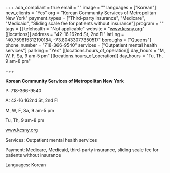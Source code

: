 +++
ada_compliant = true
email = ""
image = ""
languages = ["Korean"]
new_clients = "Yes"
org = "Korean Community Services of Metropolitan New York"
payment_types = ["Third-party insurance", "Medicare", "Medicaid", "Sliding scale fee for patients without insurance"]
program = ""
tags = []
telehealth = "Not applicable"
website = "www.kcsny.org"
[[locations]]
address = "42-16 162nd St, 2nd Fl"
latLng = "40.759815312190184, -73.80433077350517"
boroughs = ["Queens"]
phone_number = "718-366-9540"
services = ["Outpatient mental health services"]
parking = "Yes"
[[locations.hours_of_operation]]
day_hours = "M, W, F, Sa, 9 am-5 pm"
[[locations.hours_of_operation]]
day_hours = "Tu, Th, 9 am-8 pm"

+++

**Korean Community Services of Metropolitan New York**

P: 718-366-9540

A: 42-16 162nd St, 2nd Fl

M, W, F, Sa, 9 am-5 pm

Tu, Th, 9 am-8 pm

www.kcsny.org

Services: Outpatient mental health services

Payment: Medicare, Medicaid, third-party insurance, sliding scale fee for patients without insurance

Languages: Korean
